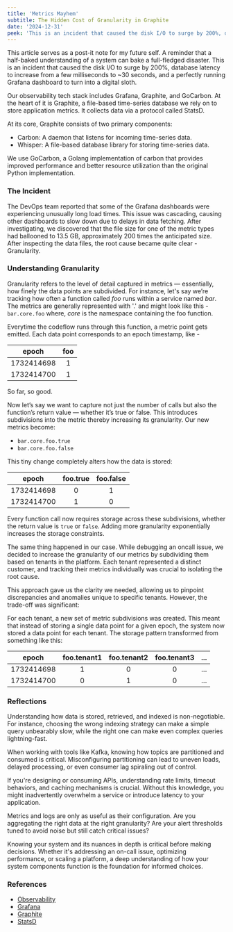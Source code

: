 ```yaml
---
title: 'Metrics Mayhem'
subtitle: The Hidden Cost of Granularity in Graphite
date: '2024-12-31'
peek: 'This is an incident that caused the disk I/O to surge by 200%, database latency to increase from a few milliseconds to ~30 seconds, and a perfectly running Grafana dashboard to turn into a digital sloth...'
---
```


This article serves as a post-it note for my future self. A reminder that a half-baked understanding of a system can bake a full-fledged disaster. This is an incident that caused the disk I/O to surge by 200%, database latency to increase from a few milliseconds to ~30 seconds, and a perfectly running Grafana dashboard to turn into a digital sloth.

Our observability tech stack includes Grafana, Graphite, and GoCarbon. 
At the heart of it is Graphite, a file-based time-series database we
rely on to store application metrics. It collects data
via a protocol called StatsD.

At its core, Graphite consists of two primary components:
- Carbon: A daemon that listens for incoming time-series data.
- Whisper: A file-based database library for storing time-series data.

We use GoCarbon, a Golang implementation of carbon that provides improved performance and better resource utilization than the original Python implementation. 


### The Incident
The DevOps team reported that some of the Grafana dashboards were experiencing unusually long load times. This issue was cascading, causing other dashboards to slow down due to delays in data fetching. After investigating, we discovered that the file size for one of the metric types had ballooned to 13.5 GB, approximately 200 times the anticipated size.
After inspecting the data files, the root cause became quite clear - Granularity.

### Understanding Granularity
Granularity refers to the level of detail captured in metrics — essentially, how finely the data points are subdivided. For instance, let's say we’re tracking how often a function called *foo* runs within a
service named *bar*. The metrics are generally represented with '.' and might look like this - `bar.core.foo` 
where, *core* is the namespace containing the foo function. 

Everytime the codeflow runs through this function, a metric point gets emitted. Each data point corresponds to an epoch timestamp, like -

 |epoch |foo|
|:------:|:------:|
  | 1732414698 |     1|
  | 1732414700 |     1 |

So far, so good.

Now let’s say we want to capture not just the number of calls but also the function’s return value — whether it’s true or false. This introduces subdivisions into the metric thereby increasing its granularity. Our new metrics become:
- `bar.core.foo.true`
- `bar.core.foo.false`

This tiny change completely alters how the data is stored:

  |epoch | foo.true | foo.false |
  |:------:|:------:|:------:|
  | 1732414698 |    0 |  1 |
  | 1732414700 |      1 |  0 |

Every function call now requires storage across these subdivisions, whether the return value is `true` or `false`. Adding more granularity exponentially increases the storage constraints. 

The same thing happened in our case. 
While debugging an oncall issue, we decided to increase the granularity of our metrics by subdividing them based on tenants in the platform. Each tenant represented a distinct customer, and tracking their metrics individually was crucial to isolating the root cause.

This approach gave us the clarity we needed, allowing us to pinpoint discrepancies and anomalies unique to specific tenants. However, the trade-off was significant:

For each tenant, a new set of metric subdivisions was created. This meant that instead of storing a single data point for a given epoch, the system now stored a data point for each tenant. The storage pattern transformed from something like this:

| epoch	| foo.tenant1 |foo.tenant2	| foo.tenant3 | ...|
|:----:|:----:|:----:|:----:|:----:|
|1732414698	| 1 | 0 | 0|...|
|1732414700	| 0	| 1	| 0|...|

### Reflections 
Understanding how data is stored, retrieved, and indexed is non-negotiable. For instance, choosing the wrong indexing strategy can make a simple query unbearably slow, while the right one can make even complex queries lightning-fast.

When working with tools like Kafka, knowing how topics are partitioned and consumed is critical. Misconfiguring partitioning can lead to uneven loads, delayed processing, or even consumer lag spiraling out of control.

If you're designing or consuming APIs, understanding rate limits, timeout behaviors, and caching mechanisms is crucial. Without this knowledge, you might inadvertently overwhelm a service or introduce latency to your application.

Metrics and logs are only as useful as their configuration. Are you aggregating the right data at the right granularity? Are your alert thresholds tuned to avoid noise but still catch critical issues?

Knowing your system and its nuances in depth is critical before making decisions. Whether it's addressing an on-call issue, optimizing performance, or scaling a platform, a deep understanding of how your system components function is the foundation for informed choices.

### References
- [Observability](https://newrelic.com/blog/best-practices/what-is-observability)
- [Grafana](https://grafana.com/)
- [Graphite](https://graphite.readthedocs.io/en/latest/overview.html)
- [StatsD](https://www.datadoghq.com/blog/statsd/)

